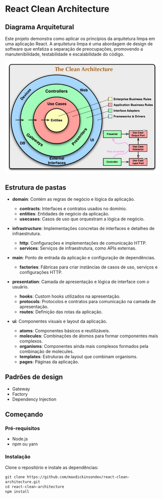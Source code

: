# React Clean Architecture

## Diagrama Arquitetural

Este projeto demonstra como aplicar os princípios da arquitetura limpa em uma aplicação React. A arquitetura limpa é uma abordagem de design de software que enfatiza a separação de preocupações, promovendo a manutenibilidade, testabilidade e escalabilidade do código.

![](./public/clean.png)

## Estrutura de pastas

- **domain**: Contém as regras de negócio e lógica da aplicação.
  - **contracts**: Interfaces e contratos usados no domínio.
  - **entities**: Entidades de negócio da aplicação.
  - **usecases**: Casos de uso que orquestram a lógica de negócio.

- **infrastructure**: Implementações concretas de interfaces e detalhes de infraestrutura.
  - **http**: Configurações e implementações de comunicação HTTP.
  - **services**: Serviços de infraestrutura, como APIs externas.

- **main**: Ponto de entrada da aplicação e configuração de dependências.
  - **factories**: Fábricas para criar instâncias de casos de uso, serviços e configurações HTTP.

- **presentation**: Camada de apresentação e lógica de interface com o usuário.
  - **hooks**: Custom hooks utilizados na apresentação.
  - **protocols**: Protocolos e contratos para comunicação na camada de apresentação.
  - **routes**: Definição das rotas da aplicação.

- **ui**: Componentes visuais e layout da aplicação.
  - **atoms**: Componentes básicos e reutilizáveis.
  - **molecules**: Combinações de átomos para formar componentes mais complexos.
  - **organisms**: Componentes ainda mais complexos formados pela combinação de molecules.
  - **templates**: Estruturas de layout que combinam organisms.
  - **pages**: Páginas da aplicação.
 
## Padrões de design

- Gateway
- Factory
- Dependency Injection

## Começando

### Pré-requisitos

- Node.js
- npm ou yarn

### Instalação

Clone o repositório e instale as dependências:

```
git clone https://github.com/maxdickinsondev/react-clean-architecture.git
cd react-clean-architecture
npm install
````
